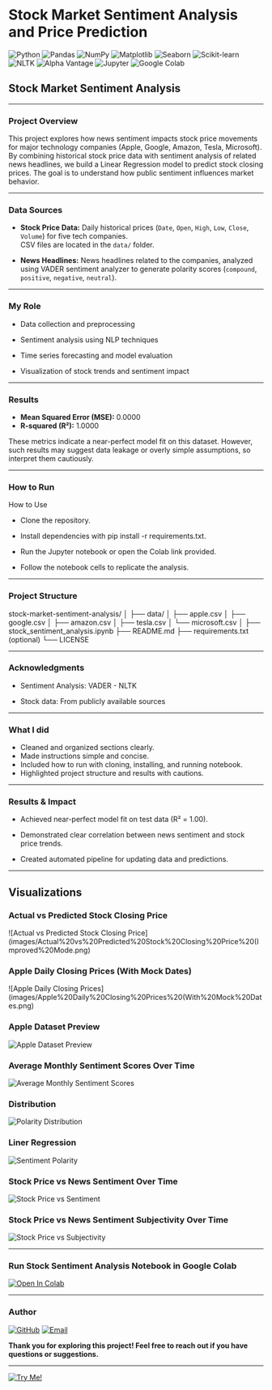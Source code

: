 # Stock Market Sentiment Analysis and Price Prediction
 
![Python](https://img.shields.io/badge/Python-3.8-blue?logo=python)
![Pandas](https://img.shields.io/badge/Pandas-Data%20Analysis-orange?logo=pandas)
![NumPy](https://img.shields.io/badge/NumPy-Numerical-blue?logo=numpy)
![Matplotlib](https://img.shields.io/badge/Matplotlib-Visualization-yellow?logo=matplotlib)
![Seaborn](https://img.shields.io/badge/Seaborn-Statistical%20Plots-9cf)
![Scikit-learn](https://img.shields.io/badge/Scikit--learn-ML-orange?logo=scikit-learn)
![NLTK](https://img.shields.io/badge/NLTK-NLP-green?logo=python)
![Alpha Vantage](https://img.shields.io/badge/API-AlphaVantage-purple)
![Jupyter](https://img.shields.io/badge/Jupyter-Notebook-F37626?logo=jupyter)
![Google Colab](https://img.shields.io/badge/Google-Colab-F9AB00?logo=googlecolab)


## Stock Market Sentiment Analysis 

---

### Project Overview

This project explores how news sentiment impacts stock price movements for major technology companies (Apple, Google, Amazon, Tesla, Microsoft). By combining historical stock price data with sentiment analysis of related news headlines, we build a Linear Regression model to predict stock closing prices. The goal is to understand how public sentiment influences market behavior.

---

### Data Sources

- **Stock Price Data:** Daily historical prices (`Date`, `Open`, `High`, `Low`, `Close`, `Volume`) for five tech companies.  
  CSV files are located in the `data/` folder.

- **News Headlines:** News headlines related to the companies, analyzed using VADER sentiment analyzer to generate polarity scores (`compound`, `positive`, `negative`, `neutral`).

---

### My Role

- Data collection and preprocessing

- Sentiment analysis using NLP techniques

- Time series forecasting and model evaluation

- Visualization of stock trends and sentiment impact

---

### Results

- **Mean Squared Error (MSE):** 0.0000  
- **R-squared (R²):** 1.0000  

These metrics indicate a near-perfect model fit on this dataset. However, such results may suggest data leakage or overly simple assumptions, so interpret them cautiously.

---

### How to Run

How to Use
- Clone the repository.

- Install dependencies with pip install -r requirements.txt.

- Run the Jupyter notebook or open the Colab link provided.

- Follow the notebook cells to replicate the analysis.

---

### Project Structure

stock-market-sentiment-analysis/
│
├── data/
│   ├── apple.csv
│   ├── google.csv
│   ├── amazon.csv
│   ├── tesla.csv
│   └── microsoft.csv
│
├── stock_sentiment_analysis.ipynb
├── README.md
├── requirements.txt (optional)
└── LICENSE


---

### Acknowledgments

- Sentiment Analysis: VADER - NLTK

- Stock data: From publicly available sources

---

### What I did
- Cleaned and organized sections clearly.
- Made instructions simple and concise.
- Included how to run with cloning, installing, and running notebook.
- Highlighted project structure and results with cautions.

---

### Results & Impact

- Achieved near-perfect model fit on test data (R² = 1.00).

- Demonstrated clear correlation between news sentiment and stock price trends.

- Created automated pipeline for updating data and predictions.

---

## Visualizations

### Actual vs Predicted Stock Closing Price
![Actual vs Predicted Stock Closing Price](images/Actual%20vs%20Predicted%20Stock%20Closing%20Price%20(Improved%20Mode.png)

### Apple Daily Closing Prices (With Mock Dates)
![Apple Daily Closing Prices](images/Apple%20Daily%20Closing%20Prices%20(With%20Mock%20Dates.png)

### Apple Dataset Preview
![Apple Dataset Preview](images/Apple%20dataset%20preview.png)

### Average Monthly Sentiment Scores Over Time
![Average Monthly Sentiment Scores](images/Average%20Monthly%20Sentiment%20Scores%20Over%20Time.png)

### Distribution
![Polarity Distribution](images/Polarity-Distribution.png)

### Liner Regression
![Sentiment Polarity](images/Sentiment%20Polarity.png)

### Stock Price vs News Sentiment Over Time
![Stock Price vs Sentiment](images/Stock%20Price%20vs%20News%20Sentiment%20Over%20Time.png)

### Stock Price vs News Sentiment Subjectivity Over Time
![Stock Price vs Subjectivity](images/Stock%20Price%20vs%20News%20Sentiment%20Subjectivity%20Over%20Time.png)

---

### Run Stock Sentiment Analysis Notebook in Google Colab

[![Open In Colab](https://colab.research.google.com/assets/colab-badge.svg)](https://colab.research.google.com/github/Balbir89/stock-market-sentiment-analysis/blob/main/notebooks/stock_sentiment_analysis.ipynb)

---



### Author

[![GitHub](https://img.shields.io/badge/GitHub-Balbir89-blue?logo=github&style=flat-square)](https://github.com/balbir89)
[![Email](https://img.shields.io/badge/Email-balbirbhatia.20@gmail.com-red?style=flat-square&logo=gmail&logoColor=white)](mailto:balbirbhatia.20@gmail.com)

**Thank you for exploring this project! Feel free to reach out if you have questions or suggestions.**

---

[![Try Me!](https://img.shields.io/badge/Try%20Me!-Let's%20Go!-brightgreen?style=for-the-badge)](#)





